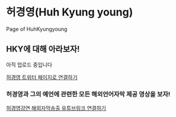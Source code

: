 # 허경영(Huh Kyung young)
Page of HuhKyungyoung
<html>
          <head>
                      <title>HKY페이지☆</title>
          </head>
          <body>
                      <h2>HKY에 대해 아라보자!</h2>
                      <p>아직 업로드 중입니다</p>
                      <a href="http://www.twitter.com/fanofHKY">허경영 트위터 페이지로 연결하기</a>
                      <h3>허경영과 그의 예언에 관련한 모든 해외언어자막 제공 영상을 보자!</h3>
                      <a href="https://www.youtube.com/channel/UCy3eNixQgJld165YDfRDRZg">허경영강연 해외자막송출 유튜브링크 연결하기</a>                     
          </body>
</html>
